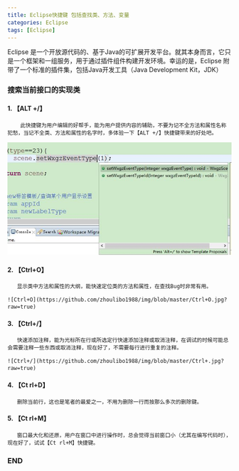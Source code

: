```yaml
---
title: Eclipse快捷键 包括查找类、方法、变量
categories: Eclipse
tags: [Eclipse]
---
```

Eclipse 是一个开放源代码的、基于Java的可扩展开发平台。就其本身而言，它只是一个框架和一组服务，用于通过插件组件构建开发环境。幸运的是，Eclipse 附带了一个标准的插件集，包括Java开发工具（Java Development Kit，JDK）

### 搜索当前接口的实现类
#### 1. 【ALT +/】
``` 
	此快捷键为用户编辑的好帮手，能为用户提供内容的辅助，不要为记不全方法和属性名称犯愁，当记不全类、方法和属性的名字时，多体验一下【ALT +/】快捷键带来的好处吧。
```

   ![ALT +/](https://github.com/zhoulibo1988/img/blob/master/ALT+.jpg?raw=true)
 
#### 2. 【Ctrl+O】
```
   显示类中方法和属性的大纲，能快速定位类的方法和属性，在查找Bug时非常有用。
```  
	![Ctrl+O](https://github.com/zhoulibo1988/img/blob/master/Ctrl+O.jpg?raw=true)
	
#### 3. 【Ctrl+/】
``` 
   快速添加注释，能为光标所在行或所选定行快速添加注释或取消注释，在调试的时候可能总会需要注释一些东西或取消注释，现在好了，不需要每行进行重复的注释。
```

	![Ctrl+/](https://github.com/zhoulibo1988/img/blob/master/Ctrl+.jpg?raw=true)
	
#### 4. 【Ct rl+D】
```
   删除当前行，这也是笔者的最爱之一，不用为删除一行而按那么多次的删除键。
```

#### 5. 【Ct rl+M】 
```
   窗口最大化和还原，用户在窗口中进行操作时，总会觉得当前窗口小（尤其在编写代码时），现在好了，试试【Ct rl+M】快捷键。
```

### END